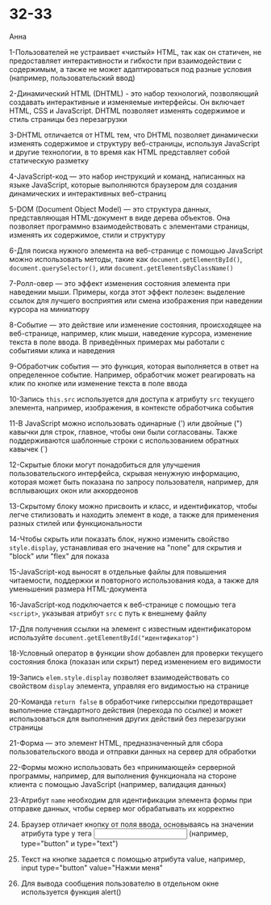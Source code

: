 # 32-33
Анна

1-Пользователей не устраивает «чистый» HTML, так как он статичен, не предоставляет интерактивности и гибкости при взаимодействии с содержимым, а также не может адаптироваться под разные условия (например, пользовательский ввод)

2-Динамический HTML (DHTML) - это набор технологий, позволяющий создавать интерактивные и изменяемые интерфейсы. Он включает HTML, CSS и JavaScript. DHTML позволяет изменять содержимое и стиль страницы без перезагрузки

3-DHTML отличается от HTML тем, что DHTML позволяет динамически изменять содержимое и структуру веб-страницы, используя JavaScript и другие технологии, в то время как HTML представляет собой статическую разметку

4-JavaScript-код — это набор инструкций и команд, написанных на языке JavaScript, которые выполняются браузером для создания динамических и интерактивных веб-страниц

5-DOM (Document Object Model) — это структура данных, представляющая HTML-документ в виде дерева объектов. Она позволяет программно взаимодействовать с элементами страницы, изменять их содержимое, стили и структуру

6-Для поиска нужного элемента на веб-странице с помощью JavaScript можно использовать методы, такие как `document.getElementById()`, `document.querySelector()`, или `document.getElementsByClassName()`

7-Ролл-овер — это эффект изменения состояния элемента при наведении мыши. Примеры, когда этот эффект полезен: выделение ссылок для лучшего восприятия или смена изображения при наведении курсора на миниатюру

8-Событие — это действие или изменение состояния, происходящее на веб-странице, например, клик мыши, наведение курсора, изменение текста в поле ввода. В приведённых примерах мы работали с событиями клика и наведения

9-Обработчик события — это функция, которая выполняется в ответ на определенное событие. Например, обработчик может реагировать на клик по кнопке или изменение текста в поле ввода

10-Запись `this.src` используется для доступа к атрибуту `src` текущего элемента, например, изображения, в контексте обработчика события

11-В JavaScript можно использовать одинарные (') или двойные (") кавычки для строк, главное, чтобы они были согласованы. Также поддерживаются шаблонные строки с использованием обратных кавычек (`)

12-Скрытые блоки могут понадобиться для улучшения пользовательского интерфейса, скрывая ненужную информацию, которая может быть показана по запросу пользователя, например, для всплывающих окон или аккордеонов

13-Скрытому блоку можно присвоить и класс, и идентификатор, чтобы легче стилизовать и находить элемент в коде, а также для применения разных стилей или функциональности

14-Чтобы скрыть или показать блок, нужно изменить свойство `style.display`, устанавливая его значение на "none" для скрытия и "block" или "flex" для показа

15-JavaScript-код выносят в отдельные файлы для повышения читаемости, поддержки и повторного использования кода, а также для уменьшения размера HTML-документа

16-JavaScript-код подключается к веб-странице с помощью тега `<script>`, указывая атрибут `src` с путь к внешнему файлу

17-Для получения ссылки на элемент с известным идентификатором используйте `document.getElementById("идентификатор")`

18-Условный оператор в функции show добавлен для проверки текущего состояния блока (показан или скрыт) перед изменением его видимости

19-Запись `elem.style.display` позволяет взаимодействовать со свойством `display` элемента, управляя его видимостью на странице

20-Команда `return false` в обработчике гиперссылки предотвращает выполнение стандартного действия (перехода по ссылке) и может использоваться для выполнения других действий без перезагрузки страницы

21-Форма — это элемент HTML, предназначенный для сбора пользовательского ввода и отправки данных на сервер для обработки

22-Формы можно использовать без «принимающей» серверной программы, например, для выполнения функционала на стороне клиента с помощью JavaScript (например, валидация данных)

23-Атрибут `name` необходим для идентификации элемента формы при отправке данных, чтобы сервер мог обрабатывать их корректно

24. Браузер отличает кнопку от поля ввода, основываясь на значении атрибута type у тега <input> (например, type="button" и type="text")

25. Текст на кнопке задается с помощью атрибута value, например, input type="button" value="Нажми меня"

26. Для вывода сообщения пользователю в отдельном окне используется функция alert()
